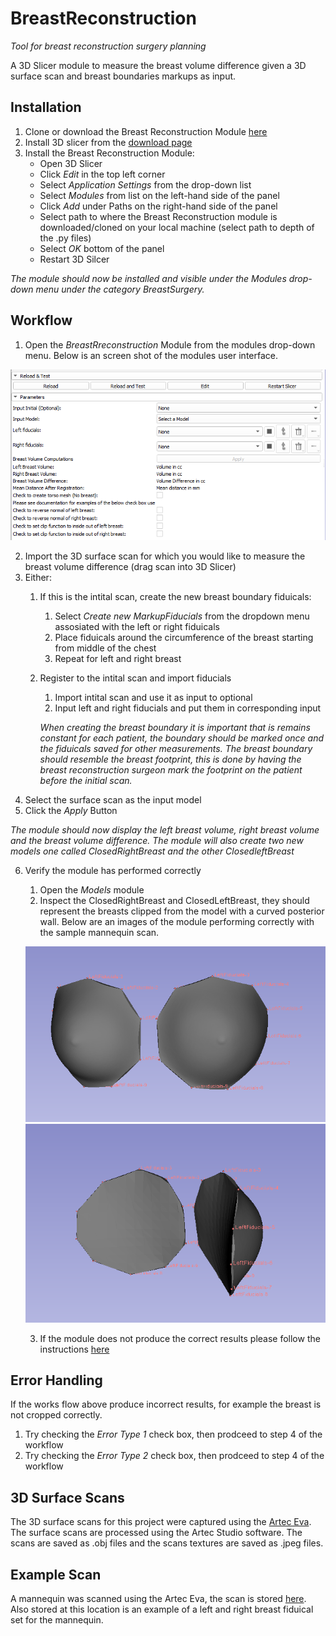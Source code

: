 # BreastReconstruction
*Tool for breast reconstruction surgery planning*

A 3D Slicer module to measure the breast volume difference given a 3D surface scan and breast boundaries markups as input.

## Installation
1. Clone or download the Breast Reconstruction Module [here](https://github.com/PerkLab/BreastReconstruction)
2. Install 3D slicer from the [download page](https://download.slicer.org/)
3. Install the Breast Reconstruction Module: 
    - Open 3D Slicer
    - Click *Edit* in the top left corner 
    - Select *Application Settings* from the drop-down list
    - Select *Modules* from list on the left-hand side of the panel
    - Click *Add* under Paths on the right-hand side of the panel
    - Select path to where the Breast Reconstruction module is downloaded/cloned on your local machine (select path to depth of the .py files)
    - Select *OK* bottom of the panel
    - Restart 3D Silcer 
    
*The module should now be installed and visible under the Modules drop-down menu under the category BreastSurgery.* 
  
## Workflow
1. Open the *BreastRreconstruction* Module from the modules drop-down menu. Below is an screen shot of the modules user interface.

![](https://github.com/PerkLab/BreastReconstruction/blob/master/data/ExampleScreenshots/userInterface.PNG "User Interface")

2. Import the 3D surface scan for which you would like to measure the breast volume difference (drag scan into 3D Slicer) 
3. Either:
    1. If this is the intital scan, create the new breast boundary fiduicals:
        1. Select *Create new MarkupFiducials* from the dropdown menu assosiated with the left or right fiduicals 
        2. Place fiduicals around the circumference of the breast starting from middle of the chest
        3. Repeat for left and right breast
    2. Register to the intital scan and import fiducials 
        1. Import intital scan and use it as input to optional 
        2. Input left and right fiducials and put them in corresponding input
        
        *When creating the breast boundary it is important that is remains constant for each patient, the boundary should be marked once and the fiduicals saved for other measurements. The breast boundary should resemble the breast footprint, this is done by having the breast reconstruction surgeon mark the footprint on the patient before the initial scan.*
4. Select the surface scan as the input model
5. Click the *Apply* Button

*The module should now display the left breast volume, right breast volume and the breast volume difference. The module will also create two new models one called ClosedRightBreast and the other ClosedleftBreast*

6. Verify the module has performed correctly
    1. Open the *Models* module
    2. Inspect the ClosedRightBreast and ClosedLeftBreast, they should represent the breasts clipped from the model with a curved posterior wall. Below are an images of the module performing correctly with the sample mannequin scan. 
    
    ![](https://github.com/PerkLab/BreastReconstruction/blob/master/data/ExampleScreenshots/manequinBreastsFront.PNG "Front View")![](https://github.com/PerkLab/BreastReconstruction/blob/master/data/ExampleScreenshots/manequinBreastsSide.PNG "Side View")
    
    3. If the module does not produce the correct results please follow the instructions [here](#error)

## Error Handling <a name="error"></a>
If the works flow above produce incorrect results, for example the breast is not cropped correctly. 

1. Try checking the *Error Type 1* check box, then prodceed to step 4 of the workflow
2. Try checking the *Error Type 2* check box, then prodceed to step 4 of the workflow

## 3D Surface Scans 
The 3D surface scans for this project were captured using the [Artec Eva](https://www.artec3d.com/). The surface scans are processed using the Artec Studio software. The scans are saved as .obj files and the scans textures are saved as .jpeg files. 

## Example Scan
A mannequin was scanned using the Artec Eva, the scan is stored [here](https://github.com/PerkLab/BreastReconstruction/tree/master/data/Example3Dscans). Also stored at this location is an example of a left and right breast fiduical set for the mannequin.



